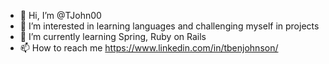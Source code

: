 - 👋 Hi, I’m @TJohn00
- 👀 I’m interested in learning languages and challenging myself in projects
- 🌱 I’m currently learning Spring, Ruby on Rails
- 📫 How to reach me https://www.linkedin.com/in/tbenjohnson/

<!---
TJohn00/TJohn00 is a ✨ special ✨ repository because its `README.md` (this file) appears on your GitHub profile.
You can click the Preview link to take a look at your changes.
--->
